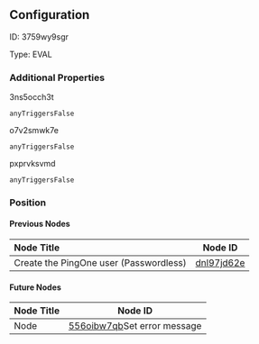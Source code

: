 # 
## Configuration
ID:  3759wy9sgr

Type: EVAL 







### Additional Properties
3ns5occh3t
```string 
anyTriggersFalse
```


o7v2smwk7e
```string 
anyTriggersFalse
```


pxprvksvmd
```string 
anyTriggersFalse
```





### Position

#### Previous Nodes
| Node Title | Node ID |
| :------------- | ------------ |
| Create the PingOne user (Passwordless) | [dnl97jd62e](./dnl97jd62e.md) | 
 
 #### Future Nodes
| Node Title | Node ID |
| :------------- | ------------ |
| Node |[556oibw7qb](./556oibw7qb.md)Set error message |[3ns5occh3t](./3ns5occh3t.md) | 